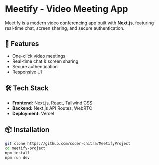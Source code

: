 # Meetify - Video Meeting App  

Meetify is a modern video conferencing app built with **Next.js**, featuring real-time chat, screen sharing, and secure authentication.  

## 🚀 Features  
- One-click video meetings  
- Real-time chat & screen sharing  
- Secure authentication  
- Responsive UI  

## 🛠 Tech Stack  
- **Frontend:** Next.js, React, Tailwind CSS  
- **Backend:** Next.js API Routes, WebRTC  
- **Deployment:** Vercel  

## 📦 Installation  
```bash
git clone https://github.com/coder-chitra/MeetifyProject
cd meetify-project
npm install
npm run dev
